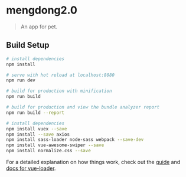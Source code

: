 # mengdong2.0

> An app for pet.

## Build Setup

``` bash
# install dependencies
npm install

# serve with hot reload at localhost:8080
npm run dev

# build for production with minification
npm run build

# build for production and view the bundle analyzer report
npm run build --report

# install dependencies
npm install vuex --save
npm install --save axios
npm install sass-loader node-sass webpack --save-dev
npm install vue-awesome-swiper --save
npm install normalize.css --save
```

For a detailed explanation on how things work, check out the [guide](http://vuejs-templates.github.io/webpack/) and [docs for vue-loader](http://vuejs.github.io/vue-loader).
